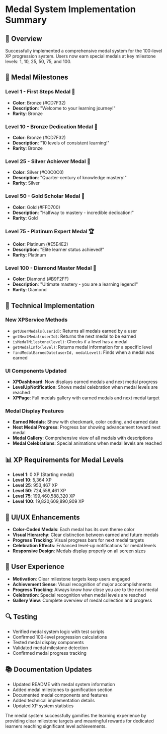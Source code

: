 # Medal System Implementation Summary

## 🏅 Overview
Successfully implemented a comprehensive medal system for the 100-level XP progression system. Users now earn special medals at key milestone levels: 1, 10, 25, 50, 75, and 100.

## 🎯 Medal Milestones

### Level 1 - First Steps Medal 🥉
- **Color**: Bronze (#CD7F32)
- **Description**: "Welcome to your learning journey!"
- **Rarity**: Bronze

### Level 10 - Bronze Dedication Medal 🥉
- **Color**: Bronze (#CD7F32)
- **Description**: "10 levels of consistent learning!"
- **Rarity**: Bronze

### Level 25 - Silver Achiever Medal 🥈
- **Color**: Silver (#C0C0C0)
- **Description**: "Quarter-century of knowledge mastery!"
- **Rarity**: Silver

### Level 50 - Gold Scholar Medal 🥇
- **Color**: Gold (#FFD700)
- **Description**: "Halfway to mastery - incredible dedication!"
- **Rarity**: Gold

### Level 75 - Platinum Expert Medal 🏆
- **Color**: Platinum (#E5E4E2)
- **Description**: "Elite learner status achieved!"
- **Rarity**: Platinum

### Level 100 - Diamond Master Medal 💎
- **Color**: Diamond (#B9F2FF)
- **Description**: "Ultimate mastery - you are a learning legend!"
- **Rarity**: Diamond

## 🔧 Technical Implementation

### New XPService Methods
- `getUserMedals(userId)`: Returns all medals earned by a user
- `getNextMedal(userId)`: Returns the next medal to be earned
- `isMedalMilestone(level)`: Checks if a level has a medal
- `getMedalInfo(level)`: Returns medal information for a specific level
- `findMedalEarnedDate(userId, medalLevel)`: Finds when a medal was earned

### UI Components Updated
- **XPDashboard**: Now displays earned medals and next medal progress
- **LevelUpNotification**: Shows medal celebration when medal levels are reached
- **XPPage**: Full medals gallery with earned medals and next medal target

### Medal Display Features
- **Earned Medals**: Show with checkmark, color coding, and earned date
- **Next Medal Progress**: Progress bar showing advancement toward next medal
- **Medal Gallery**: Comprehensive view of all medals with descriptions
- **Medal Celebrations**: Special animations when medal levels are reached

## 📊 XP Requirements for Medal Levels
- **Level 1**: 0 XP (Starting medal)
- **Level 10**: 5,364 XP
- **Level 25**: 953,467 XP
- **Level 50**: 724,558,461 XP
- **Level 75**: 199,460,588,320 XP
- **Level 100**: 19,820,609,890,909 XP

## 🎨 UI/UX Enhancements
- **Color-Coded Medals**: Each medal has its own theme color
- **Visual Hierarchy**: Clear distinction between earned and future medals
- **Progress Tracking**: Visual progress bars for next medal targets
- **Celebration Effects**: Enhanced level-up notifications for medal levels
- **Responsive Design**: Medals display properly on all screen sizes

## 📱 User Experience
- **Motivation**: Clear milestone targets keep users engaged
- **Achievement Sense**: Visual recognition of major accomplishments
- **Progress Tracking**: Always know how close you are to the next medal
- **Celebration**: Special recognition when medal levels are reached
- **Gallery View**: Complete overview of medal collection and progress

## 🔍 Testing
- Verified medal system logic with test scripts
- Confirmed 100-level progression calculations
- Tested medal display components
- Validated medal milestone detection
- Confirmed medal progress tracking

## 📚 Documentation Updates
- Updated README with medal system information
- Added medal milestones to gamification section
- Documented medal components and features
- Added technical implementation details
- Updated XP system statistics

The medal system successfully gamifies the learning experience by providing clear milestone targets and meaningful rewards for dedicated learners reaching significant level achievements.
